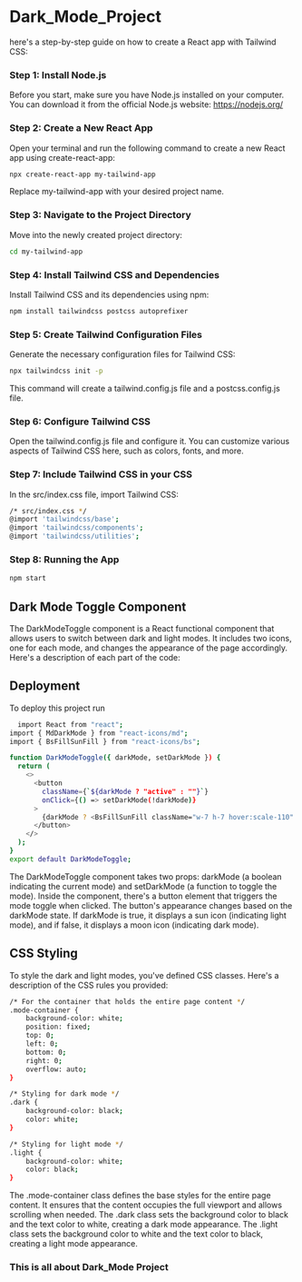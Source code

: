 
# Dark_Mode_Project

here's a step-by-step guide on how to create a React app with Tailwind CSS:

### Step 1: Install Node.js
Before you start, make sure you have Node.js installed on your computer. You can download it from the official Node.js website: https://nodejs.org/

### Step 2: Create a New React App
Open your terminal and run the following command to create a new React app using create-react-app:

```bash
npx create-react-app my-tailwind-app

```
Replace my-tailwind-app with your desired project name.

### Step 3: Navigate to the Project Directory
Move into the newly created project directory:

```bash
cd my-tailwind-app
```
### Step 4: Install Tailwind CSS and Dependencies
Install Tailwind CSS and its dependencies using npm:

```bash
npm install tailwindcss postcss autoprefixer
```
### Step 5: Create Tailwind Configuration Files
Generate the necessary configuration files for Tailwind CSS:

```bash
npx tailwindcss init -p
```
This command will create a tailwind.config.js file and a postcss.config.js file.

### Step 6: Configure Tailwind CSS
Open the tailwind.config.js file and configure it. You can customize various aspects of Tailwind CSS here, such as colors, fonts, and more.

### Step 7: Include Tailwind CSS in your CSS
In the src/index.css file, import Tailwind CSS:

```bash
/* src/index.css */
@import 'tailwindcss/base';
@import 'tailwindcss/components';
@import 'tailwindcss/utilities';
```
### Step 8: Running the App
```bash
npm start
```


## Dark Mode Toggle Component

The DarkModeToggle component is a React functional component that allows users to switch between dark and light modes. It includes two icons, one for each mode, and changes the appearance of the page accordingly. Here's a description of each part of the code:

## Deployment

To deploy this project run

```bash
  import React from "react";
import { MdDarkMode } from "react-icons/md";
import { BsFillSunFill } from "react-icons/bs";

function DarkModeToggle({ darkMode, setDarkMode }) {
  return (
    <>
      <button
        className={`${darkMode ? "active" : ""}`}
        onClick={() => setDarkMode(!darkMode)}
      >
        {darkMode ? <BsFillSunFill className="w-7 h-7 hover:scale-110" title="Light Mode"/> : <MdDarkMode className="w-7 h-7 hover:scale-110" title="Dark Mode"/>}
      </button>
    </>
  );
}
export default DarkModeToggle;
```

The DarkModeToggle component takes two props: darkMode (a boolean indicating the current mode) and setDarkMode (a function to toggle the mode).
Inside the component, there's a button element that triggers the mode toggle when clicked.
The button's appearance changes based on the darkMode state. If darkMode is true, it displays a sun icon (indicating light mode), and if false, it displays a moon icon (indicating dark mode).

## CSS Styling

To style the dark and light modes, you've defined CSS classes. Here's a description of the CSS rules you provided:

```bash
/* For the container that holds the entire page content */
.mode-container {
    background-color: white;
    position: fixed;
    top: 0;
    left: 0;
    bottom: 0;
    right: 0;
    overflow: auto;
}

/* Styling for dark mode */
.dark {
    background-color: black;
    color: white;
}

/* Styling for light mode */
.light {
    background-color: white;
    color: black;
}

```
The .mode-container class defines the base styles for the entire page content. It ensures that the content occupies the full viewport and allows scrolling when needed.
The .dark class sets the background color to black and the text color to white, creating a dark mode appearance.
The .light class sets the background color to white and the text color to black, creating a light mode appearance.

### This is all about Dark_Mode Project

